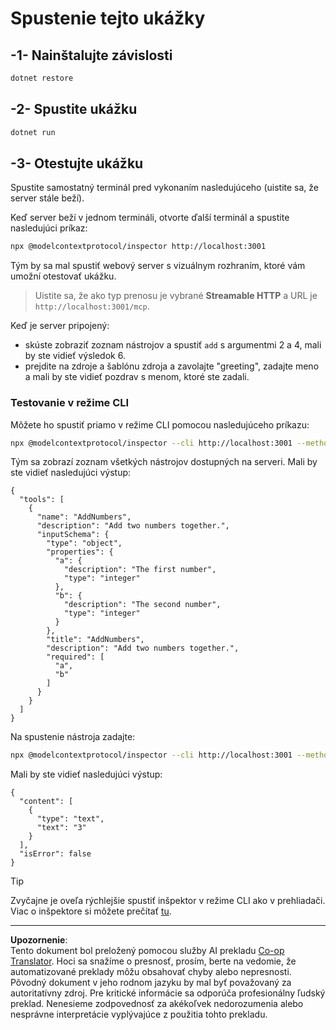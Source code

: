 <!--
CO_OP_TRANSLATOR_METADATA:
{
  "original_hash": "dde4e32e4b55ef4962c411b39d2340a7",
  "translation_date": "2025-09-03T16:16:43+00:00",
  "source_file": "03-GettingStarted/06-http-streaming/solution/dotnet/README.md",
  "language_code": "sk"
}
-->
# Spustenie tejto ukážky

## -1- Nainštalujte závislosti

```bash
dotnet restore
```

## -2- Spustite ukážku

```bash
dotnet run
```

## -3- Otestujte ukážku

Spustite samostatný terminál pred vykonaním nasledujúceho (uistite sa, že server stále beží).

Keď server beží v jednom termináli, otvorte ďalší terminál a spustite nasledujúci príkaz:

```bash
npx @modelcontextprotocol/inspector http://localhost:3001
```

Tým by sa mal spustiť webový server s vizuálnym rozhraním, ktoré vám umožní otestovať ukážku.

> Uistite sa, že ako typ prenosu je vybrané **Streamable HTTP** a URL je `http://localhost:3001/mcp`.

Keď je server pripojený:

- skúste zobraziť zoznam nástrojov a spustiť `add` s argumentmi 2 a 4, mali by ste vidieť výsledok 6.
- prejdite na zdroje a šablónu zdroja a zavolajte "greeting", zadajte meno a mali by ste vidieť pozdrav s menom, ktoré ste zadali.

### Testovanie v režime CLI

Môžete ho spustiť priamo v režime CLI pomocou nasledujúceho príkazu:

```bash 
npx @modelcontextprotocol/inspector --cli http://localhost:3001 --method tools/list
```

Tým sa zobrazí zoznam všetkých nástrojov dostupných na serveri. Mali by ste vidieť nasledujúci výstup:

```text
{
  "tools": [
    {
      "name": "AddNumbers",
      "description": "Add two numbers together.",
      "inputSchema": {
        "type": "object",
        "properties": {
          "a": {
            "description": "The first number",
            "type": "integer"
          },
          "b": {
            "description": "The second number",
            "type": "integer"
          }
        },
        "title": "AddNumbers",
        "description": "Add two numbers together.",
        "required": [
          "a",
          "b"
        ]
      }
    }
  ]
}
```

Na spustenie nástroja zadajte:

```bash
npx @modelcontextprotocol/inspector --cli http://localhost:3001 --method tools/call --tool-name AddNumbers --tool-arg a=1 --tool-arg b=2
```

Mali by ste vidieť nasledujúci výstup:

```text
{
  "content": [
    {
      "type": "text",
      "text": "3"
    }
  ],
  "isError": false
}
```

> [!TIP]
> Zvyčajne je oveľa rýchlejšie spustiť inšpektor v režime CLI ako v prehliadači.
> Viac o inšpektore si môžete prečítať [tu](https://github.com/modelcontextprotocol/inspector).

---

**Upozornenie**:  
Tento dokument bol preložený pomocou služby AI prekladu [Co-op Translator](https://github.com/Azure/co-op-translator). Hoci sa snažíme o presnosť, prosím, berte na vedomie, že automatizované preklady môžu obsahovať chyby alebo nepresnosti. Pôvodný dokument v jeho rodnom jazyku by mal byť považovaný za autoritatívny zdroj. Pre kritické informácie sa odporúča profesionálny ľudský preklad. Nenesieme zodpovednosť za akékoľvek nedorozumenia alebo nesprávne interpretácie vyplývajúce z použitia tohto prekladu.